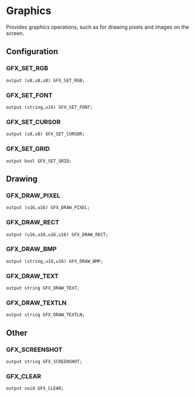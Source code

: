 # Graphics

Provides graphics operations, such as for drawing pixels and images on the
screen.

## Configuration

### GFX_SET_RGB

```ceu
output (u8,u8,u8) GFX_SET_RGB;
```

### GFX_SET_FONT

```ceu
output (string,u16) GFX_SET_FONT;
```

### GFX_SET_CURSOR

```ceu
output (u8,u8) GFX_SET_CURSOR;
```

### GFX_SET_GRID

```ceu
output bool GFX_SET_GRID;
```

## Drawing

### GFX_DRAW_PIXEL

```ceu
output (u16,u16) GFX_DRAW_PIXEL;
```

### GFX_DRAW_RECT

```ceu
output (u16,u16,u16,u16) GFX_DRAW_RECT;
```

### GFX_DRAW_BMP

```ceu
output (string,u16,u16) GFX_DRAW_BMP;
```

### GFX_DRAW_TEXT

```ceu
output string GFX_DRAW_TEXT;
```

### GFX_DRAW_TEXTLN

```ceu
output string GFX_DRAW_TEXTLN;
```

## Other

### GFX_SCREENSHOT

```ceu
output string GFX_SCREENSHOT;
```

### GFX_CLEAR

```ceu
output void GFX_CLEAR;
```
